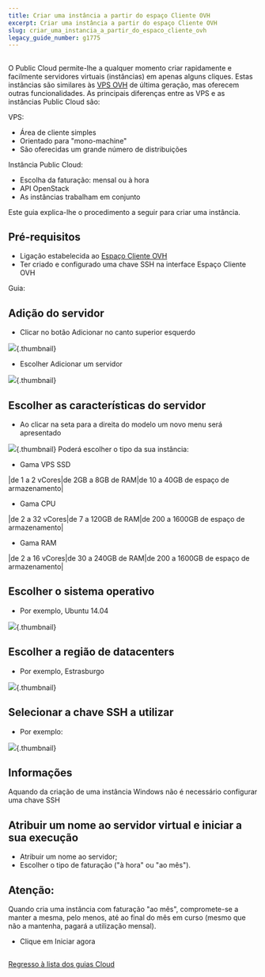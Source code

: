 ```yaml
---
title: Criar uma instância a partir do espaço Cliente OVH
excerpt: Criar uma instância a partir do espaço Cliente OVH
slug: criar_uma_instancia_a_partir_do_espaco_cliente_ovh
legacy_guide_number: g1775
---
```



## 
O Public Cloud permite-lhe a qualquer momento criar rapidamente e facilmente servidores virtuais (instâncias) em apenas alguns cliques.
Estas instâncias são similares às [VPS OVH](https://www.ovh.pt/vps/) de última geração, mas oferecem outras funcionalidades. As principais diferenças entre as VPS e as instâncias Public Cloud são:

VPS:

- Área de cliente simples
- Orientado para "mono-machine"
- São oferecidas um grande número de distribuições


Instância Public Cloud:

- Escolha da faturação: mensal ou à hora
- API OpenStack
- As instâncias trabalham em conjunto


Este guia explica-lhe o procedimento a seguir para criar uma instância.


## Pré-requisitos

- Ligação estabelecida ao [Espaço Cliente OVH](https://www.ovh.com/manager/cloud/)
- Ter criado e configurado uma chave SSH na interface Espaço Cliente OVH

Guia: []({legacy}1769)


## Adição do servidor

- Clicar no botão Adicionar no canto superior esquerdo



![](images/img_2707.jpg){.thumbnail}

- Escolher Adicionar um servidor



![](images/img_2708.jpg){.thumbnail}


## Escolher as características do servidor

- Ao clicar na seta para a direita do modelo um novo menu será apresentado



![](images/img_2709.jpg){.thumbnail}
Poderá escolher o tipo da sua instância:

- Gama VPS SSD

|de 1 a 2 vCores|de 2GB a 8GB de RAM|de 10 a 40GB de espaço de armazenamento|



- Gama CPU

|de 2 a 32 vCores|de 7 a 120GB de RAM|de 200 a 1600GB de espaço de armazenamento|



- Gama RAM

|de 2 a 16 vCores|de 30 a 240GB de RAM|de 200 a 1600GB de espaço de armazenamento|




## Escolher o sistema operativo

- Por exemplo, Ubuntu 14.04



![](images/img_2710.jpg){.thumbnail}


## Escolher a região de datacenters

- Por exemplo, Estrasburgo



![](images/img_2711.jpg){.thumbnail}


## Selecionar a chave SSH a utilizar

- Por exemplo:



![](images/img_2712.jpg){.thumbnail}

## Informações
Aquando da criação de uma instância Windows não é necessário configurar uma chave SSH


## Atribuir um nome ao servidor virtual e iniciar a sua execução

- Atribuir um nome ao servidor;
- Escolher o tipo de faturação ("à hora" ou "ao mês").



## Atenção:
Quando cria uma instância com faturação "ao mês", compromete-se a manter a mesma, pelo menos, até ao final do mês em curso (mesmo que não a mantenha, pagará a utilização mensal).

- Clique em Iniciar agora




## 
[Regresso à lista dos guias Cloud]({legacy}1785)

